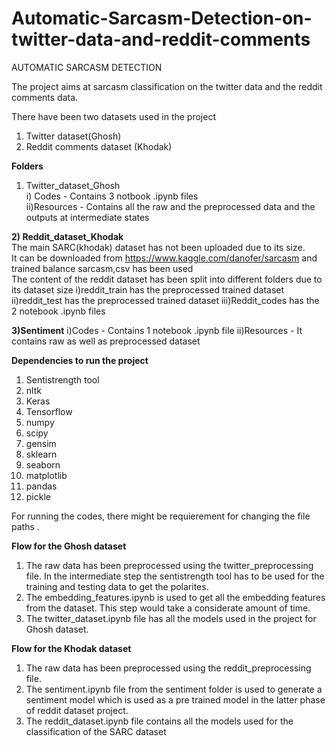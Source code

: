# Automatic-Sarcasm-Detection-on-twitter-data-and-reddit-comments
AUTOMATIC SARCASM DETECTION

The project aims at sarcasm classification on the twitter data and the reddit comments data.

There have been two datasets used in the project
1) Twitter dataset(Ghosh)
2) Reddit comments dataset (Khodak)

**Folders**
1) Twitter_dataset_Ghosh  
  i) Codes - Contains 3 notbook .ipynb files   
  ii)Resources - Contains all the raw and the preprocessed data and the outputs at intermediate states 

**2) Reddit_dataset_Khodak**	
The main SARC(khodak)  dataset has not been uploaded due to its size.  
It can be downloaded from https://www.kaggle.com/danofer/sarcasm and trained balance sarcasm,csv has been used   
The content of the reddit dataset has been split into different folders due to its dataset size
i)reddit_train has the preprocessed trained dataset
ii)reddit_test has the preprocessed trained dataset
iii)Reddit_codes has the 2 notebook .ipynb files 

**3)Sentiment**
i)Codes - Contains 1 notebook .ipynb file 
ii)Resources - It contains raw as well as preprocessed dataset
	

**Dependencies to run the project**
1) Sentistrength tool
2) nltk 
3) Keras
4) Tensorflow
5) numpy
6) scipy
7) gensim
8) sklearn
9) seaborn
10) matplotlib
11) pandas
12) pickle


For running the codes, there might be requierement for changing the file paths .

**Flow for the Ghosh dataset**

1) The raw data has been preprocessed using the twitter_preprocessing file. In the intermediate step the sentistrength tool has to be used for the 
   training and testing data to get the polarites.
2) The embedding_features.ipynb is used to get all the embedding features from the dataset. This step would take a considerate amount of time.
3) The twitter_dataset.ipynb file has all the models used in the project for Ghosh dataset. 

**Flow for the Khodak dataset**

1) The raw data has been preprocessed using the reddit_preprocessing file.
2) The sentiment.ipynb file from the sentiment folder is used to generate a sentiment model which is used as a pre trained model in the latter phase of reddit dataset project.
3) The reddit_dataset.ipynb file contains all the models used for the classification of the SARC dataset
